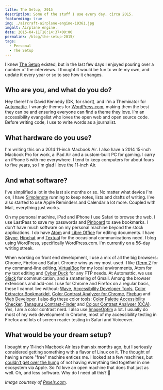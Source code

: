 ```yaml
---
title: The Setup, 2015
description: Some of the stuff I use every day, circa 2015.
featuredimg: true
img: ./aircraft-airplane-engine-19361.jpg
imgalt: Airplane engine.
date: 2015-04-11T18:14:37+00:00
permalink: /blog/the-setup-2015/
tags:
  - Personal
  - The Setup
---
```


I knew [The Setup](http://usesthis.com) existed, but in the last few days I enjoyed pouring over a number of the interviews. I thought it would be fun to write my own, and update it every year or so to see how it changes.

## Who are you, and what do you do?

Hey there! I'm David Kennedy (DK, for short), and I'm a Theminator for [Automattic](http://automattic.com). I wrangle themes for [WordPress.com](https://wordpress.com/), making them the best they can be and ensuring everyone can find a theme they love. I’m an accessibility evangelist who loves the open web and open source code. Before writing code, I use to write words as a journalist.

## What hardware do you use?

I'm writing this on a 2014 11-inch Macbook Air. I also have a 2014 15-inch Macbook Pro for work, a iPad Air and a custom-built PC for gaming. I carry an iPhone 5 with me everywhere. I tend to keep computers for about fours to five years, so I'm glad I love the 11-inch Air.

## And what software?

I've simplified a lot in the last six months or so. No matter what device I'm on, I have [Simplenote](http://simplenote.com) running to keep notes, lists and drafts of writing. I've also started to use Apple Reminders and Calendar a lot more. Coupled with Mail, everything just works.

On my personal machine, iPad and iPhone I use Safari to browse the web. I use LastPass to save my passwords and [Pinboard](http://pinboard.in/) to save bookmarks. I don't have much software on my personal machine beyond the stock applications. I do have [Atom](http://atom.io) and [Libre Office](http://www.libreoffice.org) for editing documents. I have [Skype](http://skype.com), [Hipchat](https://www.hipchat.com) and [Textual](https://www.codeux.com/textual/) for the occasional communications need. I blog using WordPress, specifically WordPress.com. I'm currently on a 56-day writing streak.

When working on front end development, I use a mix of all the big browsers: Chrome, Firefox and Safari. Chrome wins as my most-used. I like [iTerm 2](http://iterm2.com) for my command-line editing, [VirtualBox](https://www.virtualbox.org) for my local environments, Atom for my text editing and [Cyber Duck](https://cyberduck.io) for any FTP needs. At Automattic, we use [Slack](http://slack.com) for communication, and a smattering of Gmail. Among the browser extensions and add-ons I use for Chrome and Firefox on a regular basis, these I cannot live without: [Wave](http://wave.webaim.org), [Accessibility Developer Tools](https://chrome.google.com/webstore/detail/accessibility-developer-t/fpkknkljclfencbdbgkenhalefipecmb), [Color Extractor Bookmarklet](http://accessibility.oit.ncsu.edu/tools/color-extractor/), [Color Contrast Analyzer for Chrome](http://accessibility.oit.ncsu.edu/tools/color-contrast-chrome/), [Firebug](https://addons.mozilla.org/en-US/firefox/addon/firebug/) and [Web Developer](https://addons.mozilla.org/en-US/firefox/addon/web-developer/). I also dig these color tools: [Color Palette Accessibility Checker](http://accessibility.oit.ncsu.edu/tools/color-contrast/), [Tanaguru Contrast-Finder](http://contrast-finder.tanaguru.com/) and [Colour Contrast Analyser (CCA)](http://www.paciellogroup.com/resources/contrastanalyser). Yes, I am a color contrast nerd. I also use [ImageOptim](https://imageoptim.com) a lot. I usually do most of my web development in Chrome, most of my accessibility testing in Firefox and lots of screen reader testing in Safari and Voiceover.

## What would be your dream setup?

I bought my 11-inch Macbook Air less than six months ago, but I seriously considered getting something with a flavor of Linux on it. The thought of having a more "free" machine entices me. I looked at a few machines, but [couldn't get over the hump](/blog/taking-control-of-your-computing-life/) of not having everything tied together in one ecosystem via Apple. So I'd love an open machine that does that just as well. Oh, and less software. Why do I need all this? 🙂

_Image courtesy of [Pexels.com](http://www.pexels.com/photo/1936/)._
